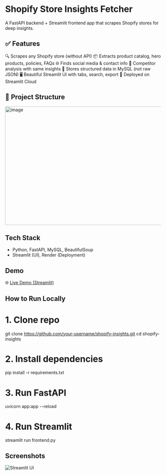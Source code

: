 # Shopify Store Insights Fetcher

A FastAPI backend + Streamlit frontend app that scrapes Shopify stores for deep insights.

## ✅ Features
🔍 Scrapes any Shopify store (without API)
📦 Extracts product catalog, hero products, policies, FAQs
🌐 Finds social media & contact info
👥 Competitor analysis with same insights
💾 Stores structured data in MySQL (not raw JSON)
🖥️ Beautiful Streamlit UI with tabs, search, export
🚀 Deployed on Streamlit Cloud
<br>


## 📁 Project Structure


<img width="765" height="382" alt="image" src="https://github.com/user-attachments/assets/a0e58a10-9935-41d9-bedd-2ac90ff46a98" />
<br>


## Tech Stack
- Python, FastAPI, MySQL, BeautifulSoup<br>
- Streamlit (UI), Render (Deployment)

## Demo
🌐 [Live Demo (Streamlit)](https://yourname-shopify.streamlit.app)

## How to Run Locally
# 1. Clone repo
git clone https://github.com/your-username/shopify-insights.git
cd shopify-insights
# 2. Install dependencies
pip install -r requirements.txt
# 3. Run FastAPI
uvicorn app:app --reload
# 4. Run Streamlit
streamlit run frontend.py

## Screenshots

![Streamlit UI](screenshot.png)






